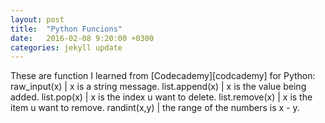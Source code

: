 ```yaml
---
layout: post
title:  "Python Funcions"
date:   2016-02-08 9:20:00 +0300
categories: jekyll update
---
```


These are function I learned from [Codecademy][codcademy] for Python:
raw_input(x) | x is a string message.
list.append(x) | x is the value being added.
list.pop(x) | x is the index u want to delete.
list.remove(x) | x is the item u want to remove.
randint(x,y) |  the range of the numbers is x - y.



[codecademy]: https://www.codecademy.com
